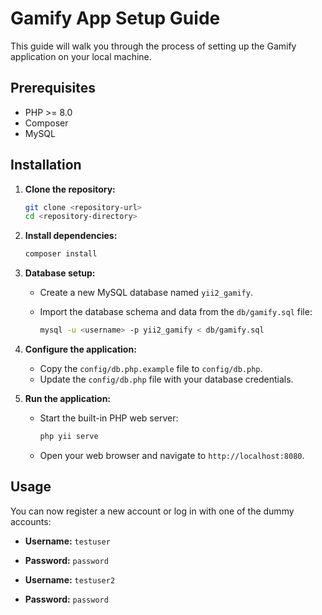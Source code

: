 # Gamify App Setup Guide

This guide will walk you through the process of setting up the Gamify application on your local machine.

## Prerequisites

- PHP >= 8.0
- Composer
- MySQL

## Installation

1. **Clone the repository:**

   ```bash
   git clone <repository-url>
   cd <repository-directory>
   ```

2. **Install dependencies:**

   ```bash
   composer install
   ```

3. **Database setup:**

   - Create a new MySQL database named `yii2_gamify`.
   - Import the database schema and data from the `db/gamify.sql` file:

     ```bash
     mysql -u <username> -p yii2_gamify < db/gamify.sql
     ```

4. **Configure the application:**

   - Copy the `config/db.php.example` file to `config/db.php`.
   - Update the `config/db.php` file with your database credentials.

5. **Run the application:**

   - Start the built-in PHP web server:

     ```bash
     php yii serve
     ```

   - Open your web browser and navigate to `http://localhost:8080`.

## Usage

You can now register a new account or log in with one of the dummy accounts:

- **Username:** `testuser`
- **Password:** `password`

- **Username:** `testuser2`
- **Password:** `password`
